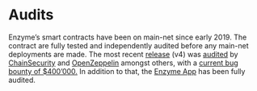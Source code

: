 # Audits

Enzyme’s smart contracts have been on main-net since early 2019. The contract are fully tested and independently audited before any main-net deployments are made. The most recent [release](https://github.com/enzymefinance/protocol) (v4) was [audited](https://github.com/enzymefinance/protocol/tree/v4/audits) by [ChainSecurity](https://chainsecurity.com/) and [OpenZeppelin](https://openzeppelin.com/) amongst others, with a [current bug bounty of $400’000.](https://immunefi.com/bounty/enzymefinance/) In addition to that, the [Enzyme App](https://app.enzyme.finance/) has been fully audited.
